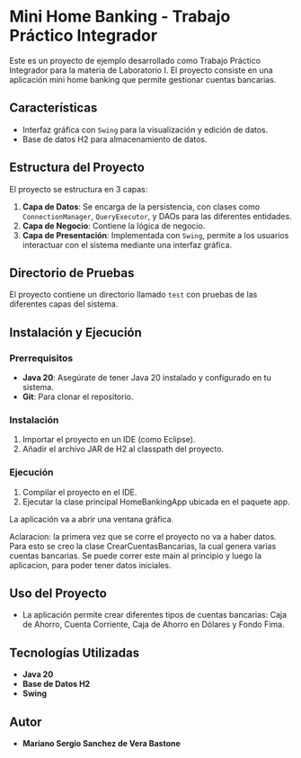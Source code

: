 # Mini Home Banking - Trabajo Práctico Integrador

Este es un proyecto de ejemplo desarrollado como Trabajo Práctico Integrador para la materia de Laboratorio I. El proyecto consiste en una aplicación mini home banking que permite gestionar cuentas bancarias.

## Características

- Interfaz gráfica con `Swing` para la visualización y edición de datos.
- Base de datos H2 para almacenamiento de datos.

## Estructura del Proyecto

El proyecto se estructura en 3 capas:

1. **Capa de Datos**: Se encarga de la persistencia, con clases como `ConnectionManager`, `QueryExecutor`, y DAOs para las diferentes entidades.
2. **Capa de Negocio**: Contiene la lógica de negocio.
3. **Capa de Presentación**: Implementada con `Swing`, permite a los usuarios interactuar con el sistema mediante una interfaz gráfica.

## Directorio de Pruebas

El proyecto contiene un directorio llamado `test` con pruebas de las diferentes capas del sistema.


## Instalación y Ejecución

### Prerrequisitos
- **Java 20**: Asegúrate de tener Java 20 instalado y configurado en tu sistema.
- **Git**: Para clonar el repositorio.

### Instalación
1. Importar el proyecto en un IDE (como Eclipse).
2. Añadir el archivo JAR de H2 al classpath del proyecto.

### Ejecución

1. Compilar el proyecto en el IDE.
2. Ejecutar la clase principal HomeBankingApp ubicada en el paquete app.

La aplicación va a abrir una ventana gráfica.

Aclaracion: la primera vez que se corre el proyecto no va a haber datos. Para esto se creo la clase CrearCuentasBancarias, la cual genera varias cuentas bancarias. Se puede correr este main al principio y luego la aplicacion, para poder tener datos iniciales.


## Uso del Proyecto

- La aplicación permite crear diferentes tipos de cuentas bancarias: Caja de Ahorro, Cuenta Corriente, Caja de Ahorro en Dólares y Fondo Fima.

## Tecnologías Utilizadas

- **Java 20**
- **Base de Datos H2**
- **Swing**

## Autor

- **Mariano Sergio Sanchez de Vera Bastone**
